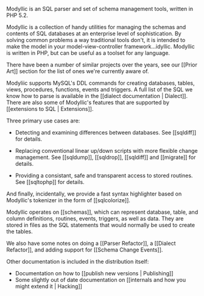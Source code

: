 Modyllic is an SQL parser and set of schema management tools, written in PHP 5.2.

Modyllic is a collection of handy utilities for managing the schemas
and contents of SQL databases at an enterprise level of
sophistication.  By solving common problems a way traditional tools
don't, it is intended to make the model in your model-view-controller
framework...idyllic.  Modyllic is written in PHP, but can be useful as
a toolset for any language.

There have been a number of similar projects over the years, see our [[Prior Art]]
section for the list of ones we're currently aware of.

Modyliic supports MySQL's DDL commands for creating databases,
tables, views, procedures, functions, events and triggers.  A full list of
the SQL we know how to parse is available in the
[[dialect documentation | Dialect]].  There are also some of Modyllic's
features that are supported by [[extensions to SQL | Extensions]].

Three primary use cases are:

* Detecting and examining differences between databases. See [[sqldiff]] for
  details.

* Replacing conventional linear up/down scripts with more flexible
  change management. See [[sqldump]], [[sqldrop]], [[sqldiff]] and
  [[migrate]] for details.

* Providing a consistant, safe and transparent access to stored routines.
  See [[sqltophp]] for details.

And finally, incidentally, we provide a fast syntax highlighter based on
Modyllic's tokenizer in the form of [[sqlcolorize]].

Modyllic operates on [[schemas]], which can represent database, table, and
column definitions, routines, events, triggers, as well as data.  They are
stored in files as the SQL statements that would normally be used to create
the tables.

We also have some notes on doing a [[Parser Refactor]], a
[[Dialect Refactor]], and adding support for [[Schema Change Events]].

Other documentation is included in the distribution itself:

* Documentation on how to [[publish new versions | Publishing]]
* Some slightly out of date documentation on [[internals and how you might extend it | Hacking]]
